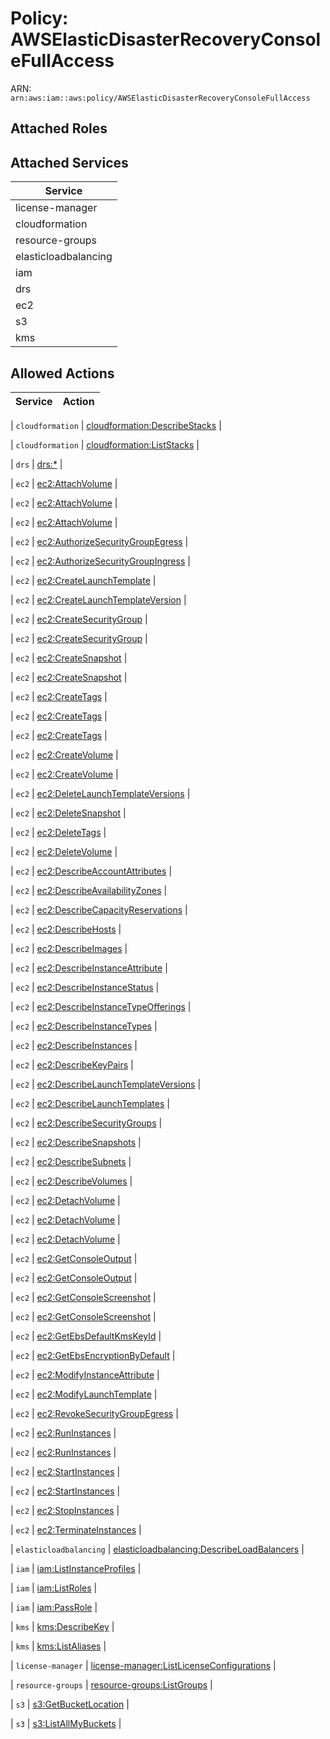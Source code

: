# Policy: AWSElasticDisasterRecoveryConsoleFullAccess

ARN: `arn:aws:iam::aws:policy/AWSElasticDisasterRecoveryConsoleFullAccess`

## Attached Roles

## Attached Services

| Service |
|---------|
| license-manager |
| cloudformation |
| resource-groups |
| elasticloadbalancing |
| iam |
| drs |
| ec2 |
| s3 |
| kms |

## Allowed Actions

| Service | Action |
|:-------:|--------|

| `cloudformation` | [cloudformation:DescribeStacks](../actions.md#cloudformation:describestacks) |

| `cloudformation` | [cloudformation:ListStacks](../actions.md#cloudformation:liststacks) |

| `drs` | [drs:*](../actions.md#drs:all) |

| `ec2` | [ec2:AttachVolume](../actions.md#ec2:attachvolume) |

| `ec2` | [ec2:AttachVolume](../actions.md#ec2:attachvolume) |

| `ec2` | [ec2:AttachVolume](../actions.md#ec2:attachvolume) |

| `ec2` | [ec2:AuthorizeSecurityGroupEgress](../actions.md#ec2:authorizesecuritygroupegress) |

| `ec2` | [ec2:AuthorizeSecurityGroupIngress](../actions.md#ec2:authorizesecuritygroupingress) |

| `ec2` | [ec2:CreateLaunchTemplate](../actions.md#ec2:createlaunchtemplate) |

| `ec2` | [ec2:CreateLaunchTemplateVersion](../actions.md#ec2:createlaunchtemplateversion) |

| `ec2` | [ec2:CreateSecurityGroup](../actions.md#ec2:createsecuritygroup) |

| `ec2` | [ec2:CreateSecurityGroup](../actions.md#ec2:createsecuritygroup) |

| `ec2` | [ec2:CreateSnapshot](../actions.md#ec2:createsnapshot) |

| `ec2` | [ec2:CreateSnapshot](../actions.md#ec2:createsnapshot) |

| `ec2` | [ec2:CreateTags](../actions.md#ec2:createtags) |

| `ec2` | [ec2:CreateTags](../actions.md#ec2:createtags) |

| `ec2` | [ec2:CreateTags](../actions.md#ec2:createtags) |

| `ec2` | [ec2:CreateVolume](../actions.md#ec2:createvolume) |

| `ec2` | [ec2:CreateVolume](../actions.md#ec2:createvolume) |

| `ec2` | [ec2:DeleteLaunchTemplateVersions](../actions.md#ec2:deletelaunchtemplateversions) |

| `ec2` | [ec2:DeleteSnapshot](../actions.md#ec2:deletesnapshot) |

| `ec2` | [ec2:DeleteTags](../actions.md#ec2:deletetags) |

| `ec2` | [ec2:DeleteVolume](../actions.md#ec2:deletevolume) |

| `ec2` | [ec2:DescribeAccountAttributes](../actions.md#ec2:describeaccountattributes) |

| `ec2` | [ec2:DescribeAvailabilityZones](../actions.md#ec2:describeavailabilityzones) |

| `ec2` | [ec2:DescribeCapacityReservations](../actions.md#ec2:describecapacityreservations) |

| `ec2` | [ec2:DescribeHosts](../actions.md#ec2:describehosts) |

| `ec2` | [ec2:DescribeImages](../actions.md#ec2:describeimages) |

| `ec2` | [ec2:DescribeInstanceAttribute](../actions.md#ec2:describeinstanceattribute) |

| `ec2` | [ec2:DescribeInstanceStatus](../actions.md#ec2:describeinstancestatus) |

| `ec2` | [ec2:DescribeInstanceTypeOfferings](../actions.md#ec2:describeinstancetypeofferings) |

| `ec2` | [ec2:DescribeInstanceTypes](../actions.md#ec2:describeinstancetypes) |

| `ec2` | [ec2:DescribeInstances](../actions.md#ec2:describeinstances) |

| `ec2` | [ec2:DescribeKeyPairs](../actions.md#ec2:describekeypairs) |

| `ec2` | [ec2:DescribeLaunchTemplateVersions](../actions.md#ec2:describelaunchtemplateversions) |

| `ec2` | [ec2:DescribeLaunchTemplates](../actions.md#ec2:describelaunchtemplates) |

| `ec2` | [ec2:DescribeSecurityGroups](../actions.md#ec2:describesecuritygroups) |

| `ec2` | [ec2:DescribeSnapshots](../actions.md#ec2:describesnapshots) |

| `ec2` | [ec2:DescribeSubnets](../actions.md#ec2:describesubnets) |

| `ec2` | [ec2:DescribeVolumes](../actions.md#ec2:describevolumes) |

| `ec2` | [ec2:DetachVolume](../actions.md#ec2:detachvolume) |

| `ec2` | [ec2:DetachVolume](../actions.md#ec2:detachvolume) |

| `ec2` | [ec2:DetachVolume](../actions.md#ec2:detachvolume) |

| `ec2` | [ec2:GetConsoleOutput](../actions.md#ec2:getconsoleoutput) |

| `ec2` | [ec2:GetConsoleOutput](../actions.md#ec2:getconsoleoutput) |

| `ec2` | [ec2:GetConsoleScreenshot](../actions.md#ec2:getconsolescreenshot) |

| `ec2` | [ec2:GetConsoleScreenshot](../actions.md#ec2:getconsolescreenshot) |

| `ec2` | [ec2:GetEbsDefaultKmsKeyId](../actions.md#ec2:getebsdefaultkmskeyid) |

| `ec2` | [ec2:GetEbsEncryptionByDefault](../actions.md#ec2:getebsencryptionbydefault) |

| `ec2` | [ec2:ModifyInstanceAttribute](../actions.md#ec2:modifyinstanceattribute) |

| `ec2` | [ec2:ModifyLaunchTemplate](../actions.md#ec2:modifylaunchtemplate) |

| `ec2` | [ec2:RevokeSecurityGroupEgress](../actions.md#ec2:revokesecuritygroupegress) |

| `ec2` | [ec2:RunInstances](../actions.md#ec2:runinstances) |

| `ec2` | [ec2:RunInstances](../actions.md#ec2:runinstances) |

| `ec2` | [ec2:StartInstances](../actions.md#ec2:startinstances) |

| `ec2` | [ec2:StartInstances](../actions.md#ec2:startinstances) |

| `ec2` | [ec2:StopInstances](../actions.md#ec2:stopinstances) |

| `ec2` | [ec2:TerminateInstances](../actions.md#ec2:terminateinstances) |

| `elasticloadbalancing` | [elasticloadbalancing:DescribeLoadBalancers](../actions.md#elasticloadbalancing:describeloadbalancers) |

| `iam` | [iam:ListInstanceProfiles](../actions.md#iam:listinstanceprofiles) |

| `iam` | [iam:ListRoles](../actions.md#iam:listroles) |

| `iam` | [iam:PassRole](../actions.md#iam:passrole) |

| `kms` | [kms:DescribeKey](../actions.md#kms:describekey) |

| `kms` | [kms:ListAliases](../actions.md#kms:listaliases) |

| `license-manager` | [license-manager:ListLicenseConfigurations](../actions.md#license-manager:listlicenseconfigurations) |

| `resource-groups` | [resource-groups:ListGroups](../actions.md#resource-groups:listgroups) |

| `s3` | [s3:GetBucketLocation](../actions.md#s3:getbucketlocation) |

| `s3` | [s3:ListAllMyBuckets](../actions.md#s3:listallmybuckets) |
